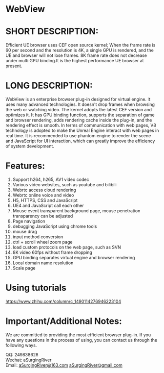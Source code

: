 # WebView
# SHORT DESCRIPTION:
Efficient UE browser uses CEF open source kernel; When the frame rate is 60 per second and the resolution is 4K, a single GPU is rendered, and the UE and browser will not lose frames. 8K frame rate does not decrease under multi GPU binding.It is the highest performance UE browser at present.

# LONG DESCRIPTION:
WebView is an enterprise browser plug-in designed for virtual engine. It uses many advanced technologies. It doesn't drop frames when browsing the web or watching video. The kernel adopts the latest CEF version and optimizes it. It has GPU binding function, supports the separation of game and browser rendering, adds rendering cache inside the plug-in, and the rendering effect is smooth. In terms of communication with web pages, V8 technology is adopted to make the Unreal Engine interact with web pages in real time. It is recommended to use phantom engine to render the scene and JavaScript for UI interaction, which can greatly improve the efficiency of system development.


# Features:
1. Support h264, h265, AV1 video codec
2. Various video websites, such as youtube and bilibili
3. Webrtc access cloud rendering
4. Webrtc online voice and video
5. H5, HTTPS, CSS and JavaScript
6. UE4 and JavaScript call each other
7. Mouse event transparent background page, mouse penetration transparency can be adjusted
8. Page navigation
9. debugging JavaScript using chrome tools
10. mouse drag
11. input method conversion
12. ctrl + scroll wheel zoom page
13. load custom protocols on the web page, such as SVN
14. 8K video 60fps without frame dropping
15. GPU binding separates virtual engine and browser rendering
16. Local domain name resolution
17. Scale page

# Using tutorials
https://www.zhihu.com/column/c_1490114276946223104

# Important/Additional Notes:
We are committed to providing the most efficient browser plug-in. If you have any questions in the process of using, you can contact us through the following ways.

QQ: 249838628  
Wechat: aSurgingRiver  
Email: aSurgingRiver@163.com    aSurgingRiver@gmail.com
